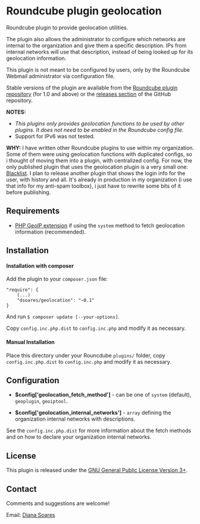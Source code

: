 # Roundcube plugin geolocation

Roundcube plugin to provide geolocation utilities.

The plugin also allows the administrator to configure which networks are internal to the organization and give them a specific description. IPs from internal networks will use that description, instead of being looked up for its geolocation information.

This plugin is not meant to be configured by users, only by the Roundcube Webmail administrator via configuration file.

Stable versions of the plugin are available from the [Roundcube plugin repository][rcplugrepo] (for 1.0 and above) or the [releases section][releases] of the GitHub repository.

**NOTES:**
- *This plugins only provides geolocation functions to be used by other plugins. It does not need to be enabled in the Roundcube config file.*
- Support for IPv6 was not tested.

**WHY:** I have written other Roundcube plugins to use within my organization. Some of them were using geolocation functions with duplicated configs, so i thought of moving them into a plugin, with centralized config. For now, the only published plugin that uses the geolocation plugin is a very small one: [Blacklist][blacklist]. I plan to release another plugin that shows the login info for the user, with history and all. It's already in production in my organization (i use that info for my anti-spam toolbox), i just have to rewrite some bits of it before publishing.


## Requirements

- [PHP GeoIP extension][phpgeoip] if using the `system` method to fetch geolocation information (recommended).


## Installation

#### Installation with composer

Add the plugin to your `composer.json` file:

    "require": {
        (...)
        "dsoares/geolocation": "~0.1"
    }

And run `$ composer update [--your-options]`.

Copy `config.inc.php.dist` to `config.inc.php` and modify it as necessary.

#### Manual Installation

Place this directory under your Rouncdube `plugins/` folder, copy `config.inc.php.dist` to `config.inc.php` and modify it as necessary.


## Configuration

- **$config['geolocation_fetch_method']** - can be one of `system` (default), `geoplugin`, `geoiptool`.

- **$config['geolocation_internal_networks']** - `array` defining the organization internal networks with descriptions.

See the `config.inc.php.dist` for more information about the fetch methods and on how to declare your organization internal networks.

## License

This plugin is released under the [GNU General Public License Version 3+][gpl].

## Contact

Comments and suggestions are welcome!

Email: [Diana Soares][dsoares]

[rcplugrepo]: https://plugins.roundcube.net/packages/dsoares/geolocation
[releases]: https://github.com/dsoares/roundcube-geolocation/releases
[phpgeoip]: https://php.net/manual/en/book.geoip.php
[gpl]: https://www.gnu.org/licenses/gpl.html
[dsoares]: mailto:diana.soares@gmail.com
[blacklist]: https://plugins.roundcube.net/packages/dsoares/blacklist
